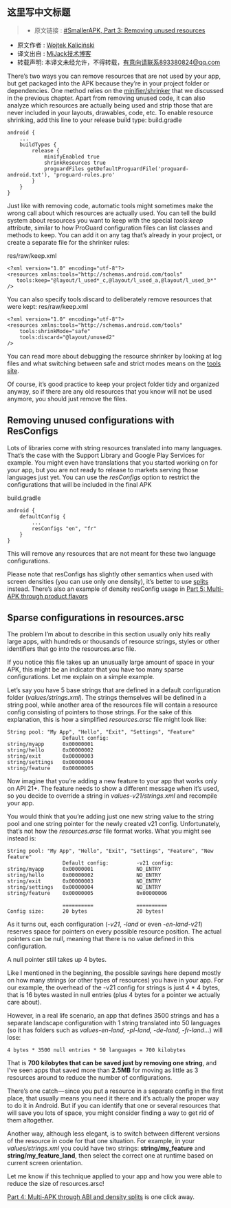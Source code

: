 这里写中文标题
---

> * 原文链接 : [#SmallerAPK, Part 3: Removing unused resources](https://medium.com/@wkalicinski/smallerapk-part-3-removing-unused-resources-1511f9e3f761#.nw9vbskg2)
* 原文作者 : [Wojtek Kaliciński](https://medium.com/@wkalicinski)
* 译文出自 : [MiJack技术博客](http://mijack.github.io)
* 转载声明: 本译文未经允许，不得转载，有意向请联系893380824@qq.com


There’s two ways you can remove resources that are not used by your app, but get packaged into the APK because they’re in your project folder or dependencies. One method relies on the [minifier/shrinker](../smallerapk-part-2-minifying-code) that we discussed in the previous chapter. Apart from removing unused code, it can also analyze which resources are actually being used and strip those that are never included in your layouts, drawables, code, etc. To enable resource shrinking, add this line to your release build type:
build.gradle

```
android {
    ...
    buildTypes {
        release {
            minifyEnabled true
            shrinkResources true
            proguardFiles getDefaultProguardFile('proguard-android.txt'), 'proguard-rules.pro'
        }
    }
}
```

Just like with removing code, automatic tools might sometimes make the wrong call about which resources are actually used. You can tell the build system about resources you want to keep with the special *tools:keep* attribute, similar to how ProGuard configuration files can list classes and methods to keep. You can add it on any *<resources>* tag that’s already in your project, or create a separate file for the shrinker rules:

res/raw/keep.xml
```
<?xml version="1.0" encoding="utf-8"?>
<resources xmlns:tools="http://schemas.android.com/tools"
   tools:keep="@layout/l_used*_c,@layout/l_used_a,@layout/l_used_b*"
/>
```
You can also specify tools:discard to deliberately remove resources that were kept:
res/raw/keep.xml
```
<?xml version="1.0" encoding="utf-8"?>
<resources xmlns:tools="http://schemas.android.com/tools"
    tools:shrinkMode="safe"
    tools:discard="@layout/unused2"
/>
```

You can read more about debugging the resource shrinker by looking at log files and what switching between safe and strict modes means on the [tools site](http://tools.android.com/tech-docs/new-build-system/resource-shrinking).

Of course, it’s good practice to keep your project folder tidy and organized anyway, so if there are any old resources that you know will not be used anymore, you should just remove the files.

## Removing unused configurations with ResConfigs

Lots of libraries come with string resources translated into many languages. That’s the case with the Support Library and Google Play Services for example. You might even have translations that you started working on for your app, but you are not ready to release to markets serving those languages just yet. You can use the *resConfigs* option to restrict the configurations that will be included in the final APK

build.gradle
```
android {
    defaultConfig {
        ...
        resConfigs "en", "fr"
    }
}
```

This will remove any resources that are not meant for these two language configurations.

Please note that resConfigs has slightly other semantics when used with screen densities (you can use only one density), it’s better to use [splits](../smallerapk-part-4-multi-apk-through-abi-and-density-splits) instead. There’s also an example of density resConfig usage in [Part 5: Multi-APK through product flavors](../smallerapk-part-5-multi-apk-through-product-flavors)

## Sparse configurations in resources.arsc

The problem I’m about to describe in this section usually only hits really large apps, with hundreds or thousands of resource strings, styles or other identifiers that go into the resources.arsc file.

If you notice this file takes up an unusually large amount of space in your APK, this might be an indicator that you have too many sparse configurations. Let me explain on a simple example.

Let’s say you have 5 base strings that are defined in a default configuration folder (*values/strings.xml*). The strings themselves will be defined in a string pool, while another area of the resources file will contain a resource config consisting of pointers to those strings. For the sake of this explanation, this is how a simplified *resources.arsc* file might look like:

```
String pool: "My App", "Hello", "Exit", "Settings", "Feature"
                  Default config:
string/myapp      0x00000001
string/hello      0x00000002
string/exit       0x00000003
string/settings   0x00000004
string/feature    0x00000005
```

Now imagine that you’re adding a new feature to your app that works only on API 21+. The feature needs to show a different message when it’s used, so you decide to override a string in *values-v21/strings.xml* and recompile your app.

You would think that you’re adding just one new string value to the string pool and one string pointer for the newly created v21 config. Unfortunately, that’s not how the *resources.arsc* file format works. What you might see instead is:

```
String pool: "My App", "Hello", "Exit", "Settings", "Feature", "New feature"
                  Default config:         -v21 config:
string/myapp      0x00000001              NO_ENTRY
string/hello      0x00000002              NO_ENTRY
string/exit       0x00000003              NO_ENTRY
string/settings   0x00000004              NO_ENTRY
string/feature    0x00000005              0x00000006

                  ==========              ==========
Config size:      20 bytes                20 bytes!
```
As it turns out, each configuration (*-v21*, *-land* or even *-en-land-v21*) reserves space for pointers on every possible resource position. The actual pointers can be null, meaning that there is no value defined in this configuration.

A null pointer still takes up 4 bytes.

Like I mentioned in the beginning, the possible savings here depend mostly on how many strings (or other types of resources) you have in your app. For our example, the overhead of the -v21 config for strings is just 4 * 4 bytes, that is 16 bytes wasted in null entries (plus 4 bytes for a pointer we actually care about).

However, in a real life scenario, an app that defines 3500 strings and has a separate landscape configuration with 1 string translated into 50 languages (so it has folders such as *values-en-land, -pl-land, -de-land, -fr-land*…) will lose:

```
4 bytes * 3500 null entries * 50 languages = 700 kilobytes
```

That is **700 kilobytes that can be saved just by removing one string**, and I’ve seen apps that saved more than **2.5MB** for moving as little as 3 resources around to reduce the number of configurations.

There’s one catch — since you put a resource in a separate config in the first place, that usually means you need it there and it’s actually the proper way to do it in Android. But if you can identify that one or several resources that will save you lots of space, you might consider finding a way to get rid of them altogether.

Another way, although less elegant, is to switch between different versions of the resource in code for that one situation. For example, in your *values/strings.xml* you could have two strings: **string/my_feature** and **string/my_feature_land**, then select the correct one at runtime based on current screen orientation.

Let me know if this technique applied to your app and how you were able to reduce the size of resources.arsc!

[Part 4: Multi-APK through ABI and density splits](../smallerapk-part-4-multi-apk-through-abi-and-density-splits) is one click away.
